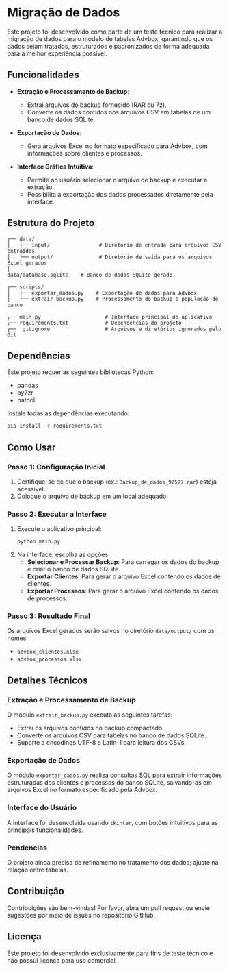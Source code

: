 # Migração de Dados

Este projeto foi desenvolvido como parte de um teste técnico para realizar a migração de dados para o modelo de tabelas Advbox, garantindo que os dados sejam tratados, estruturados e padronizados de forma adequada para a melhor experiência possível.

## Funcionalidades

- **Extração e Processamento de Backup**:
  - Extrai arquivos do backup fornecido (RAR ou 7z).
  - Converte os dados contidos nos arquivos CSV em tabelas de um banco de dados SQLite.

- **Exportação de Dados**:
  - Gera arquivos Excel no formato especificado para Advbox, com informações sobre clientes e processos.

- **Interface Gráfica Intuitiva**:
  - Permite ao usuário selecionar o arquivo de backup e executar a extração.
  - Possibilita a exportação dos dados processados diretamente pela interface.

## Estrutura do Projeto

```
┌── data/
│   ├── input/                # Diretório de entrada para arquivos CSV extraídos
│   └── output/               # Diretório de saída para os arquivos Excel gerados
│
data/database.sqlite    # Banco de dados SQLite gerado

┌── scripts/
│   ├── exportar_dados.py    # Exportação de dados para Advbox
│   └── extrair_backup.py    # Processamento do backup e população do banco

┌── main.py                     # Interface principal do aplicativo
┌── requirements.txt            # Dependências do projeto
┌── .gitignore                  # Arquivos e diretórios ignorados pelo Git
```

## Dependências

Este projeto requer as seguintes bibliotecas Python:

- pandas
- py7zr
- patool

Instale todas as dependências executando:
```bash
pip install -r requirements.txt
```

## Como Usar

### Passo 1: Configuração Inicial

1. Certifique-se de que o backup (ex.: `Backup_de_dados_92577.rar`) esteja acessível.
2. Coloque o arquivo de backup em um local adequado.

### Passo 2: Executar a Interface

1. Execute o aplicativo principal:
   ```bash
   python main.py
   ```
2. Na interface, escolha as opções:
   - **Selecionar e Processar Backup**: Para carregar os dados do backup e criar o banco de dados SQLite.
   - **Exportar Clientes**: Para gerar o arquivo Excel contendo os dados de clientes.
   - **Exportar Processos**: Para gerar o arquivo Excel contendo os dados de processos.

### Passo 3: Resultado Final

Os arquivos Excel gerados serão salvos no diretório `data/output/` com os nomes:
- `advbox_clientes.xlsx`
- `advbox_processos.xlsx`

## Detalhes Técnicos

### Extração e Processamento de Backup

O módulo `extrair_backup.py` executa as seguintes tarefas:
- Extrai os arquivos contidos no backup compactado.
- Converte os arquivos CSV para tabelas no banco de dados SQLite.
- Suporte a encodings UTF-8 e Latin-1 para leitura dos CSVs.

### Exportação de Dados

O módulo `exportar_dados.py` realiza consultas SQL para extrair informações estruturadas dos clientes e processos do banco SQLite, salvando-as em arquivos Excel no formato especificado pela Advbox.

### Interface do Usuário

A interface foi desenvolvida usando `tkinter`, com botões intuitivos para as principais funcionalidades.

### Pendencias

O projeto ainda precisa de refinamento no tratamento dos dados; ajuste na relação entre tabelas.

## Contribuição

Contribuições são bem-vindas! Por favor, abra um pull request ou envie sugestões por meio de issues no repositório GitHub.

## Licença

Este projeto foi desenvolvido exclusivamente para fins de teste técnico e não possui licença para uso comercial.

